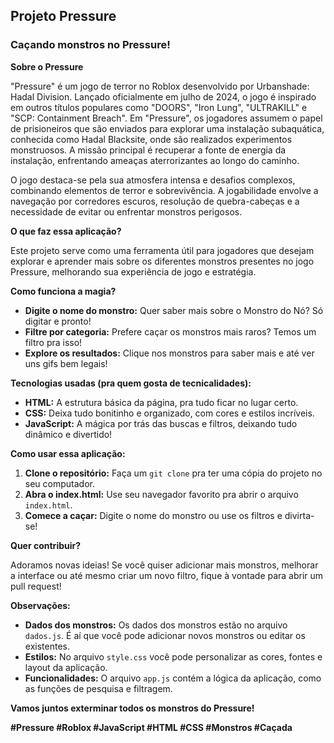 ## **Projeto Pressure**

###  **Caçando monstros no Pressure!** 

**Sobre o Pressure**

"Pressure" é um jogo de terror no Roblox desenvolvido por Urbanshade: Hadal Division. Lançado oficialmente em julho de 2024, o jogo é inspirado em outros títulos populares como "DOORS", "Iron Lung", "ULTRAKILL" e "SCP: Containment Breach". Em "Pressure", os jogadores assumem o papel de prisioneiros que são enviados para explorar uma instalação subaquática, conhecida como Hadal Blacksite, onde são realizados experimentos monstruosos. A missão principal é recuperar a fonte de energia da instalação, enfrentando ameaças aterrorizantes ao longo do caminho.

O jogo destaca-se pela sua atmosfera intensa e desafios complexos, combinando elementos de terror e sobrevivência. A jogabilidade envolve a navegação por corredores escuros, resolução de quebra-cabeças e a necessidade de evitar ou enfrentar monstros perigosos.

**O que faz essa aplicação?**

Este projeto serve como uma ferramenta útil para jogadores que desejam explorar e aprender mais sobre os diferentes monstros presentes no jogo Pressure, melhorando sua experiência de jogo e estratégia.

**Como funciona a magia?**

* **Digite o nome do monstro:** Quer saber mais sobre o Monstro do Nó? Só digitar e pronto!
* **Filtre por categoria:** Prefere caçar os monstros mais raros? Temos um filtro pra isso!
* **Explore os resultados:** Clique nos monstros para saber mais e até ver uns gifs bem legais!

**Tecnologias usadas (pra quem gosta de tecnicalidades):**

* **HTML:** A estrutura básica da página, pra tudo ficar no lugar certo.
* **CSS:** Deixa tudo bonitinho e organizado, com cores e estilos incríveis.
* **JavaScript:** A mágica por trás das buscas e filtros, deixando tudo dinâmico e divertido!

**Como usar essa aplicação:**

1. **Clone o repositório:** Faça um `git clone` pra ter uma cópia do projeto no seu computador.
2. **Abra o index.html:** Use seu navegador favorito pra abrir o arquivo `index.html`.
3. **Comece a caçar:** Digite o nome do monstro ou use os filtros e divirta-se!

**Quer contribuir?**

Adoramos novas ideias! Se você quiser adicionar mais monstros, melhorar a interface ou até mesmo criar um novo filtro, fique à vontade para abrir um pull request! 

**Observações:**

* **Dados dos monstros:** Os dados dos monstros estão no arquivo `dados.js`. É aí que você pode adicionar novos monstros ou editar os existentes.
* **Estilos:** No arquivo `style.css` você pode personalizar as cores, fontes e layout da aplicação.
* **Funcionalidades:** O arquivo `app.js` contém a lógica da aplicação, como as funções de pesquisa e filtragem.

**Vamos juntos exterminar todos os monstros do Pressure!** 

**#Pressure #Roblox #JavaScript #HTML #CSS #Monstros #Caçada**
